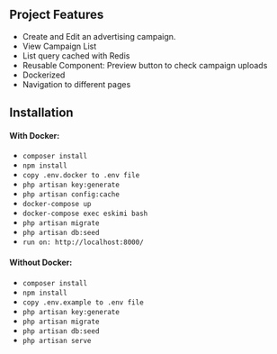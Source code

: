 ## Project Features
- Create and Edit an advertising campaign.
- View Campaign List
- List query cached with Redis
- Reusable Component: Preview button to check campaign uploads
- Dockerized 
- Navigation to different pages

## Installation
#### With Docker:
- `composer install`
- `npm install`
- `copy .env.docker to .env file`
- `php artisan key:generate`
- `php artisan config:cache`
- `docker-compose up`
- `docker-compose exec eskimi bash`
- `php artisan migrate`
- `php artisan db:seed`
- `run on: http://localhost:8000/`

#### Without Docker:
- `composer install`
- `npm install`
- `copy .env.example to .env file`
- `php artisan key:generate`
- `php artisan migrate`
- `php artisan db:seed`
- `php artisan serve`
